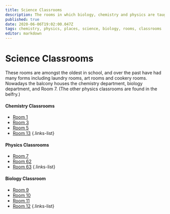 ```yaml
---
title: Science Classrooms
description: The rooms in which biology, chemistry and physics are taught
published: true
date: 2020-06-06T19:02:00.047Z
tags: chemistry, physics, places, science, biology, rooms, classrooms
editor: markdown
---
```


# Science Classrooms
These rooms are amongst the oldest in school, and over the past have had many forms including laundry rooms, art rooms and cookery rooms. Nowadays the balcony houses the chemistry department, biology department, and Room 7. (The other physics classrooms are found in the belfry.)

#### Chemistry Classrooms
- [Room 1](/groups/rooms/science-rooms/room-1)
- [Room 3](/groups/rooms/science-rooms/room-3)
- [Room 5](/groups/rooms/science-rooms/room-5)
- [Room 13](/groups/rooms/science-rooms/room-13)
{.links-list}

#### Physics Classrooms
- [Room 7](/groups/rooms/science-rooms/room-7)
- [Room 62](/groups/rooms/science-rooms/room-62)
- [Room 63](/groups/rooms/science-rooms/room-63)
{.links-list}

#### Biology Classroom
- [Room 9](/groups/rooms/science-rooms/room-9)
- [Room 10](/groups/rooms/science-rooms/room-10)
- [Room 11](/groups/rooms/science-rooms/room-11)
- [Room 12](/groups/rooms/science-rooms/room-12)
{.links-list}